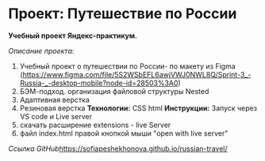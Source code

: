 # Проект: Путешествие по России
**Учебный проект Яндекс-практикум.**

*Описание проекта:*
1. Учебный проект о путешествии по России- по макету из Figma  (https://www.figma.com/file/5S2WSbEFL6awjVWJ0NWL8Q/Sprint-3_-Russia-_-desktop-mobile?node-id=28503%3A0)
2. БЭМ-подход. организация файловой структуры Nested
3. Адаптивная верстка
4. Резиновая верстка
**Технологии:** CSS html
**Инструкции:** Запуск через VS code и Live server
1. скачать расширение  extensions - live Server
2. файл index.html правой кнопкой мыши "open with live server"

*Ссылка GitНub*https://sofiapeshekhonova.github.io/russian-travel/

